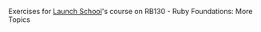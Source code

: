 Exercises for [Launch School](https://launchschool.com)'s course on RB130 - Ruby Foundations: More Topics
